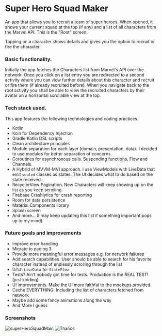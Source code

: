 Super Hero Squad Maker
=====================

An app that allows you to recruit a team of super heroes. When opened, it shows your current squad at the top (if any) and a list of all characters 
from the Marvel API. This is the "Root" screen.

Tapping on a character shows details and gives you the option to recruit or fire the character. 

### Basic functionality.

Initially the app fetches the Characters list from Marvel's API over the network. Once you click on a list entry you are redirected to a second activity where you can view further details about this character and recruit or fire them (if already recruited before). When you navigate back to the root activity you shall be able to view the recruited characters by their avatar on a horizontal scrollable view at the top.

### Tech stack used.

This app features the following technologies and coding practices.

- Kotlin
- Koin for Dependency Injection
- Gradle Kotlin DSL scripts
- Clean architecture principles
- Module separation for each layer (domain, presentation, data). I decided to use modules for better separation of concerns.
- Coroutines for asynchronous calls. Suspending functions, Flow and Channels.
- A Hybrid of MVVM-MVI approach. I use ViewModels with LiveData that emit `sealed` classes as states. The UI decides what to do based on the state received.
- RecyclerView Pagination. New Characters will keep showing up on the list as you keep scrolling. 
- Firebase Crashlytics for crash reporting
- Room for data persistence
- Material Components library
- Splash screen
- And more... (I may keep updating this list if something important pops up to my mind)

### Future goals and improvements

- Improve error handling
- Migrate to paging 3
- Provide more meaningful error messages e.g. for network failures
- Add search capabilities. User should be able to search for his favorite character instead of endlessly scrolling through the list
- Ditch `LiveData` for `StateFlow`
- Tests? Ain't nobody got time for tests. Production is the REAL TEST! (just kidding)
- UI improvements. Make the UI more faithful to the mockups provided.
- Cache EVERYTHING. Including the list of characters fetched from network
- Maybe add some fancy animations along the way
- And More I guess

### Screenshots

![superHeroSquadMain](https://user-images.githubusercontent.com/4888330/89290818-1d9a1e00-d662-11ea-8730-5e9c8c27d5aa.png)
![Thanos](https://user-images.githubusercontent.com/4888330/87173782-ed6b9380-c2de-11ea-82f9-113c8c90ab38.png)



